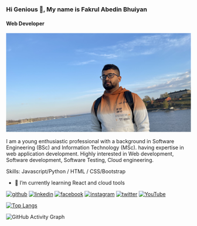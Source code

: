 ### Hi Genious 👋, My name is Fakrul Abedin Bhuiyan
#### Web Developer
![Web Developer](https://github.com/Fakrul05/Fakrul05/blob/main/personalImage.jpg)

I am a young enthusiastic professional with a background in Software Engineering (BSc) and Information Technology (MSc). having expertise in web application development.
Highly interested in Web development, Software development, Software Testing, Cloud engineering.



Skills: Javascript/Python / HTML / CSS/Bootstrap
 
- 🌱 I’m currently learning React and cloud tools


[<img src='https://cdn.jsdelivr.net/npm/simple-icons@3.0.1/icons/github.svg' alt='github' height='40'>](https://github.com/Fakrul05)  [<img src='https://cdn.jsdelivr.net/npm/simple-icons@3.0.1/icons/linkedin.svg' alt='linkedin' height='40'>](https://www.linkedin.com/in/fakrulabedin/)  [<img src='https://cdn.jsdelivr.net/npm/simple-icons@3.0.1/icons/facebook.svg' alt='facebook' height='40'>](https://www.facebook.com/fakrulAbedin.Bhuiyan/)  [<img src='https://cdn.jsdelivr.net/npm/simple-icons@3.0.1/icons/instagram.svg' alt='instagram' height='40'>](https://www.instagram.com/fakrulabedinbhuiyan//)  [<img src='https://cdn.jsdelivr.net/npm/simple-icons@3.0.1/icons/twitter.svg' alt='twitter' height='40'>](https://twitter.com/Fakrul0510)  [<img src='https://cdn.jsdelivr.net/npm/simple-icons@3.0.1/icons/youtube.svg' alt='YouTube' height='40'>](https://www.youtube.com/channel/httUCNkVpqSIQln8L8OBTLSFT0w)  

[![Top Langs](https://github-readme-stats.vercel.app/api/top-langs/?username=Fakrul05)](https://github.com/anuraghazra/github-readme-stats)

![GitHub Activity Graph](https://activity-graph.herokuapp.com/graph?username=Fakrul05)  

